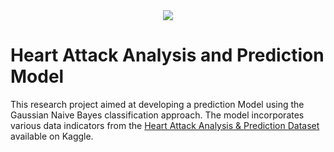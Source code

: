 <div align="center">
  <img src="https://imgur.com/tMilNRf"/>
</div>


# Heart Attack Analysis and Prediction Model

This research project aimed at developing a prediction Model using the Gaussian Naive Bayes classification approach. The model incorporates various data indicators from the [Heart Attack Analysis & Prediction Dataset](https://www.kaggle.com/datasets/rashikrahmanpritom/heart-attack-analysis-prediction-dataset) available on Kaggle.
